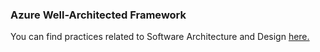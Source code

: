 ### Azure Well-Architected Framework

You can find practices related to Software Architecture and Design [here.](https://learn.microsoft.com/en-us/azure/well-architected/sustainability/sustainability-application-design)
